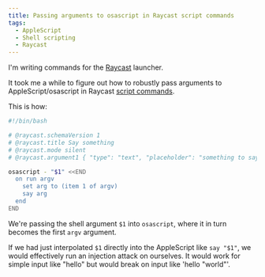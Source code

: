 ```yaml
---
title: Passing arguments to osascript in Raycast script commands
tags:
  - AppleScript
  - Shell scripting
  - Raycast
---
```


I'm writing commands for the [Raycast](https://www.raycast.com/) launcher.

It took me a while to figure out how to robustly pass arguments to AppleScript/osascript in Raycast [script commands](https://github.com/raycast/script-commands/tree/master).

This is how:

``` bash
#!/bin/bash

# @raycast.schemaVersion 1
# @raycast.title Say something
# @raycast.mode silent
# @raycast.argument1 { "type": "text", "placeholder": "something to say" }

osascript - "$1" <<END
  on run argv
    set arg to (item 1 of argv)
    say arg
  end
END
```

We're passing the shell argument `$1` into `osascript`, where it in turn becomes the first `argv` argument.

If we had just interpolated `$1` directly into the AppleScript like `say "$1"`, we would effectively run an injection attack on ourselves. It would work for simple input like "hello" but would break on input like 'hello "world"'.
